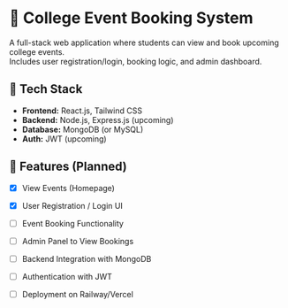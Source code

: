 # 🎫 College Event Booking System

A full-stack web application where students can view and book upcoming college events.  
Includes user registration/login, booking logic, and admin dashboard.

## 🚀 Tech Stack
- **Frontend:** React.js, Tailwind CSS
- **Backend:** Node.js, Express.js (upcoming)
- **Database:** MongoDB (or MySQL)
- **Auth:** JWT (upcoming)

## 📌 Features (Planned)
- [x] View Events (Homepage)
- [x] User Registration / Login UI
- [ ] Event Booking Functionality
- [ ] Admin Panel to View Bookings
- [ ] Backend Integration with MongoDB
- [ ] Authentication with JWT
- [ ] Deployment on Railway/Vercel



